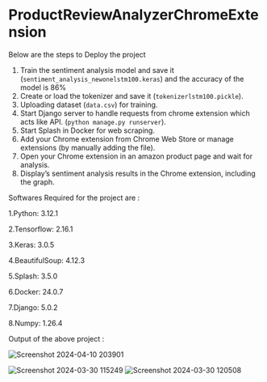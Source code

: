 # ProductReviewAnalyzerChromeExtension

Below are the steps to Deploy the project 
1. Train the sentiment analysis model and save it (`sentiment_analysis_newonelstm100.keras`) and the accuracy of the model is 86%
2. Create or load the tokenizer and save it (`tokenizerlstm100.pickle`).
3. Uploading dataset (`data.csv`) for training.
4. Start Django server to handle requests from chrome extension which acts like API. (`python manage.py runserver`).
5. Start Splash in Docker for web scraping.
6.  Add your Chrome extension from Chrome Web Store or manage extensions (by manually adding the file).
7. Open your Chrome extension in an amazon product page and wait for analysis.
8. Display’s sentiment analysis results in the Chrome extension, including the graph.

Softwares Required for the project are :

1.Python: 3.12.1

2.Tensorflow: 2.16.1

3.Keras: 3.0.5

4.BeautifulSoup: 4.12.3

5.Splash: 3.5.0

6.Docker: 24.0.7

7.Django: 5.0.2

8.Numpy: 1.26.4

Output of the above project :

![Screenshot 2024-04-10 203901](https://github.com/h4rik/ProductReviewAnalyzerChromeExtension/assets/108120747/975c71a2-d984-43b2-a946-9be35be5102c)


![Screenshot 2024-03-30 115249](https://github.com/h4rik/ProductReviewAnalyzerChromeExtension/assets/108120747/19ce0acf-8b73-49ab-b8df-31fb6b533e3c)
![Screenshot 2024-03-30 120508](https://github.com/h4rik/ProductReviewAnalyzerChromeExtension/assets/108120747/ec3e0dce-3b10-4ead-b0db-a0b048b5005b)
